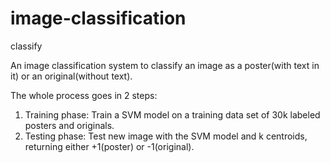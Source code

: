 # image-classification
classify 

An image classification system to classify an image as a poster(with text in it) or an original(without text).

The whole process goes in 2 steps:
1. Training phase: Train a SVM model on a training data set of 30k labeled posters and originals.
2. Testing phase: Test new image with the SVM model and k centroids, returning either +1(poster) or -1(original).
